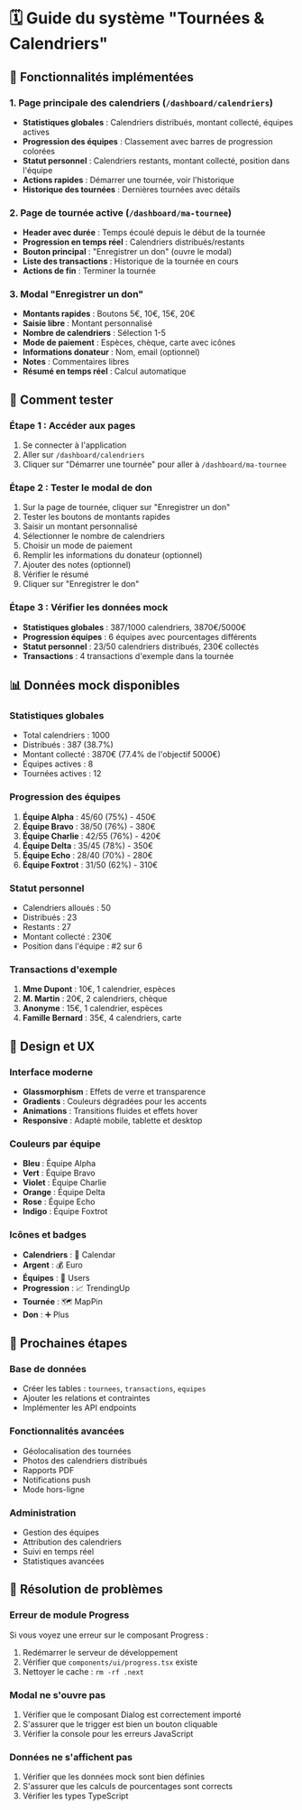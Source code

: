 # 🗓️ Guide du système "Tournées & Calendriers"

## 🎯 **Fonctionnalités implémentées**

### **1. Page principale des calendriers** (`/dashboard/calendriers`)
- **Statistiques globales** : Calendriers distribués, montant collecté, équipes actives
- **Progression des équipes** : Classement avec barres de progression colorées
- **Statut personnel** : Calendriers restants, montant collecté, position dans l'équipe
- **Actions rapides** : Démarrer une tournée, voir l'historique
- **Historique des tournées** : Dernières tournées avec détails

### **2. Page de tournée active** (`/dashboard/ma-tournee`)
- **Header avec durée** : Temps écoulé depuis le début de la tournée
- **Progression en temps réel** : Calendriers distribués/restants
- **Bouton principal** : "Enregistrer un don" (ouvre le modal)
- **Liste des transactions** : Historique de la tournée en cours
- **Actions de fin** : Terminer la tournée

### **3. Modal "Enregistrer un don"**
- **Montants rapides** : Boutons 5€, 10€, 15€, 20€
- **Saisie libre** : Montant personnalisé
- **Nombre de calendriers** : Sélection 1-5
- **Mode de paiement** : Espèces, chèque, carte avec icônes
- **Informations donateur** : Nom, email (optionnel)
- **Notes** : Commentaires libres
- **Résumé en temps réel** : Calcul automatique

## 🚀 **Comment tester**

### **Étape 1 : Accéder aux pages**
1. Se connecter à l'application
2. Aller sur `/dashboard/calendriers`
3. Cliquer sur "Démarrer une tournée" pour aller à `/dashboard/ma-tournee`

### **Étape 2 : Tester le modal de don**
1. Sur la page de tournée, cliquer sur "Enregistrer un don"
2. Tester les boutons de montants rapides
3. Saisir un montant personnalisé
4. Sélectionner le nombre de calendriers
5. Choisir un mode de paiement
6. Remplir les informations du donateur (optionnel)
7. Ajouter des notes (optionnel)
8. Vérifier le résumé
9. Cliquer sur "Enregistrer le don"

### **Étape 3 : Vérifier les données mock**
- **Statistiques globales** : 387/1000 calendriers, 3870€/5000€
- **Progression équipes** : 6 équipes avec pourcentages différents
- **Statut personnel** : 23/50 calendriers distribués, 230€ collectés
- **Transactions** : 4 transactions d'exemple dans la tournée

## 📊 **Données mock disponibles**

### **Statistiques globales**
- Total calendriers : 1000
- Distribués : 387 (38.7%)
- Montant collecté : 3870€ (77.4% de l'objectif 5000€)
- Équipes actives : 8
- Tournées actives : 12

### **Progression des équipes**
1. **Équipe Alpha** : 45/60 (75%) - 450€
2. **Équipe Bravo** : 38/50 (76%) - 380€
3. **Équipe Charlie** : 42/55 (76%) - 420€
4. **Équipe Delta** : 35/45 (78%) - 350€
5. **Équipe Echo** : 28/40 (70%) - 280€
6. **Équipe Foxtrot** : 31/50 (62%) - 310€

### **Statut personnel**
- Calendriers alloués : 50
- Distribués : 23
- Restants : 27
- Montant collecté : 230€
- Position dans l'équipe : #2 sur 6

### **Transactions d'exemple**
1. **Mme Dupont** : 10€, 1 calendrier, espèces
2. **M. Martin** : 20€, 2 calendriers, chèque
3. **Anonyme** : 15€, 1 calendrier, espèces
4. **Famille Bernard** : 35€, 4 calendriers, carte

## 🎨 **Design et UX**

### **Interface moderne**
- **Glassmorphism** : Effets de verre et transparence
- **Gradients** : Couleurs dégradées pour les accents
- **Animations** : Transitions fluides et effets hover
- **Responsive** : Adapté mobile, tablette et desktop

### **Couleurs par équipe**
- **Bleu** : Équipe Alpha
- **Vert** : Équipe Bravo  
- **Violet** : Équipe Charlie
- **Orange** : Équipe Delta
- **Rose** : Équipe Echo
- **Indigo** : Équipe Foxtrot

### **Icônes et badges**
- **Calendriers** : 📅 Calendar
- **Argent** : 💰 Euro
- **Équipes** : 👥 Users
- **Progression** : 📈 TrendingUp
- **Tournée** : 🗺️ MapPin
- **Don** : ➕ Plus

## 🔧 **Prochaines étapes**

### **Base de données**
- Créer les tables : `tournees`, `transactions`, `equipes`
- Ajouter les relations et contraintes
- Implémenter les API endpoints

### **Fonctionnalités avancées**
- Géolocalisation des tournées
- Photos des calendriers distribués
- Rapports PDF
- Notifications push
- Mode hors-ligne

### **Administration**
- Gestion des équipes
- Attribution des calendriers
- Suivi en temps réel
- Statistiques avancées

## 🐛 **Résolution de problèmes**

### **Erreur de module Progress**
Si vous voyez une erreur sur le composant Progress :
1. Redémarrer le serveur de développement
2. Vérifier que `components/ui/progress.tsx` existe
3. Nettoyer le cache : `rm -rf .next`

### **Modal ne s'ouvre pas**
1. Vérifier que le composant Dialog est correctement importé
2. S'assurer que le trigger est bien un bouton cliquable
3. Vérifier la console pour les erreurs JavaScript

### **Données ne s'affichent pas**
1. Vérifier que les données mock sont bien définies
2. S'assurer que les calculs de pourcentages sont corrects
3. Vérifier les types TypeScript

